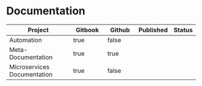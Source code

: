 # Documentation

<table><thead><tr><th width="206">Project</th><th width="94" data-type="checkbox">Gitbook</th><th width="86" data-type="checkbox">Github</th><th data-type="select">Published</th><th data-type="select">Status</th></tr></thead><tbody><tr><td>Automation</td><td>true</td><td>false</td><td></td><td></td></tr><tr><td>Meta-Documentation</td><td>true</td><td>true</td><td></td><td></td></tr><tr><td>Microservices Documentation</td><td>true</td><td>false</td><td></td><td></td></tr></tbody></table>

